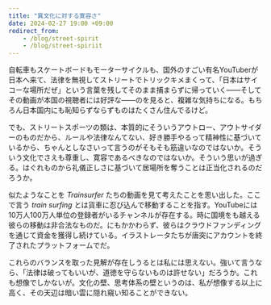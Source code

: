 ```yaml
---
title: "異文化に対する寛容さ"
date: 2024-02-27 19:00 +09:00
redirect_from:
    - /blog/street-spirit
    - /blog/street-spiriit
---
```


自転車もスケートボードもモーターサイクルも、国外のすごい有名YouTuberが日本へ来て、法律を無視してストリートでトリックキメまくって、「日本はサイコーな場所だぜ」という言葉を残してそのまま捕まらずに帰っていく――そしてその動画が本国の視聴者には好評な――のを見ると、複雑な気持ちになる。もちろん日本国内にも恥知らずならずものはたくさん住んでるけど。

でも、ストリートスポーツの類は、本質的にそういうアウトロー、アウトサイダーのものだから、ルールや法律なんてない、好き勝手やるって精神性に基づいているから、ちゃんとしなさいって言うのがそもそも筋違いなのではないか。そういう文化でさえも尊重し、寛容であるべきなのではないか。そういう思いが過ぎる。はぐれものから礼儀正しさに基づいて居場所を奪うことは正当化されるのだろうか。

似たようなことを _Trainsurfer_ たちの動画を見て考えたことを思い出した。ここで言う _train surfing_ とは貨車に忍び込んで移動することを指す。YouTubeには10万人100万人単位の登録者がいるチャンネルが存在する。時に国境をも越える彼らの移動は非合法なものだ。にもかかわらず、彼らはクラウドファンディングを通じて資金を獲得し続けている。イラストレータたちが唐突にアカウントを終了されたプラットフォームでだ。

これらのバランスを取った見解が存在しうるとは私には思えない。強いて言うなら、「法律は破ってもいいが、道徳を守らないものは許せない」だろうか。これも想像でしかないが。文化の壁、思考体系の壁というのは、私が想像する以上に高く、その天辺は暗い雲に隠れ窺い知ることができない。
